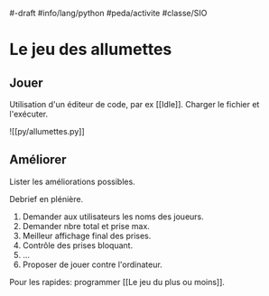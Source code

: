 #-draft 
#info/lang/python #peda/activite #classe/SIO

# Le jeu des allumettes

## Jouer

Utilisation d'un éditeur de code, par ex [[Idle]].
Charger le fichier et l'exécuter.

![[py/allumettes.py]]

## Améliorer

Lister les améliorations possibles.

Debrief en plénière.

1. Demander aux utilisateurs les noms des joueurs.
1. Demander nbre total et prise max.
1. Meilleur affichage final des prises.
1. Contrôle des prises bloquant.
1. ...
1. Proposer de jouer contre l'ordinateur.

Pour les rapides: programmer
[[Le jeu du plus ou moins]].
